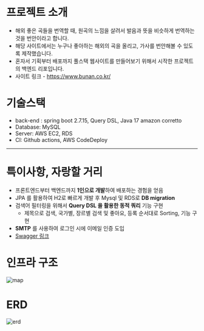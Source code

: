 
# 프로젝트 소개
- 해외 좋은 곡들을 번역할 때, 원곡의 느낌을 살려서 발음과 뜻을 비슷하게 번역하는 것을 번안이라고 합니다.
- 해당 사이트에서는 누구나 좋아하는 해외의 곡을 올리고, 가사를 번안해볼 수 있도록 제작했습니다. 
- 혼자서 기획부터 배포까지 풀스택 웹사이트를 만들어보기 위해서 시작한 프로젝트의 백엔드 리포입니다. 
- 사이트 링크 - https://www.bunan.co.kr/

# 기술스택 
- back-end : spring boot 2.7.15, Query DSL, Java 17 amazon corretto
- Database: MySQL
- Server: AWS EC2, RDS
- CI: Github actions, AWS CodeDeploy
---
# 특이사항, 자랑할 거리 
- 프론트엔드부터 백엔드까지 **1인으로 개발**하여 배포하는 경험을 얻음
- JPA 를 활용하여 H2로 빠르게 개발 후 Mysql 및 RDS로 **DB migration**
- 검색어 필터링을 위해서 **Query DSL 을 활용한 동적 쿼리** 기능 구현
    - 제목으로 검색, 국가별, 장르별 검색 및 좋아요, 등록 순서대로 Sorting, 기능 구현
- **SMTP** 를 사용하여 로그인 시에 이메일 인증 도입
- [Swagger 링크](https://bunanbe.shop/swagger-ui/index.html)
# 인프라 구조
![map](https://github.com/KangShinGyu98/myBunanBE/assets/103213494/68d9abf2-929d-495b-adab-16c0ba7e3435)

# ERD
![erd](https://github.com/KangShinGyu98/myBunanBE/assets/103213494/e0cfabc6-f241-4454-a9e0-ee19f4084be9)
